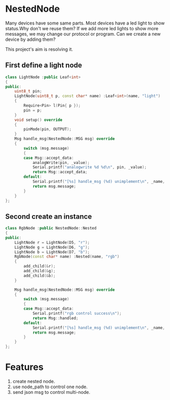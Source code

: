 

NestedNode
=================

Many devices have some same parts. Most devices have a led light to show status.Why don't we reuse them? If we add more led lights to show more messages, we may change our protocol or program. Can we create a new device by adding them?

This project's aim is resolving it.

## First define a light node
```c++
class LightNode :public Leaf<int>
{
public:
	uint8_t pin;
	LightNode(uint8_t p, const char* name) :Leaf<int>(name, "light")
	{
		Require<Pin> l(Pin{ p });
		pin = p;
	}
	void setup() override
	{
		pinMode(pin, OUTPUT);
	}
	Msg handle_msg(NestedNode::MSG msg) override
	{
		switch (msg.message)
		{
		case Msg::accept_data:
			analogWrite(pin, _value);
			Serial.printf("analogwrite %d %d\n", pin, _value);
			return Msg::accept_data;
		default:
			Serial.printf("[%s] handle_msg (%d) unimplement\n", _name, msg.message);
			return msg.message;
		}
	}
};
```

## Second create an instance 
```c++
class RgbNode :public NestedNode::Nested
{
public:
	LightNode r = LightNode(D5, "r");
	LightNode g = LightNode(D6, "g");
	LightNode b = LightNode(D7, "b");
	RgbNode(const char* name) :Nested(name, "rgb")
	{
		add_child(&r);
		add_child(&g);
		add_child(&b);
	}

	Msg handle_msg(NestedNode::MSG msg) override
	{
		switch (msg.message)
		{
		case Msg::accept_data:
			Serial.printf("rgb control success\n");
			return Msg::handled;
		default:
			Serial.printf("[%s] handle_msg (%d) unimplement\n", _name, msg.message);
			return msg.message;
		}
	}
};
```

# Features
1. create nested node.
2. use node_path to control one node.
3. send json msg to control multi-node.
